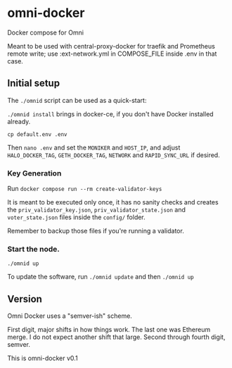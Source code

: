 # omni-docker

Docker compose for Omni

Meant to be used with central-proxy-docker for traefik and Prometheus remote write; use :ext-network.yml in COMPOSE_FILE inside .env in that case.

## Initial setup

The `./omnid` script can be used as a quick-start:

`./omnid install` brings in docker-ce, if you don't have Docker installed already.

`cp default.env .env`

Then `nano .env` and set the `MONIKER` and `HOST_IP`, and adjust `HALO_DOCKER_TAG`, `GETH_DOCKER_TAG`, `NETWORK` and `RAPID_SYNC_URL` if desired.

### Key Generation

Run `docker compose run --rm create-validator-keys`

It is meant to be executed only once, it has no sanity checks and creates the `priv_validator_key.json`, `priv_validator_state.json` and `voter_state.json` files inside the `config/` folder.

Remember to backup those files if you're running a validator.

### Start the node.

`./omnid up`

To update the software, run `./omnid update` and then `./omnid up`

## Version

Omni Docker uses a "semver-ish" scheme.

First digit, major shifts in how things work. The last one was Ethereum merge. I do not expect another shift that large.
Second through fourth digit, semver.

This is omni-docker v0.1
